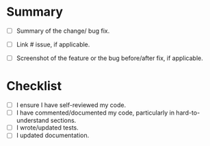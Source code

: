 # Summary

- [ ] Summary of the change/ bug fix.
- [ ] Link # issue, if applicable.
- [ ] Screenshot of the feature or the bug before/after fix, if applicable.


# Checklist

- [ ] I ensure I have self-reviewed my code.
- [ ] I have commented/documented my code, particularly in hard-to-understand sections.
- [ ] I wrote/updated tests.
- [ ] I updated documentation.
